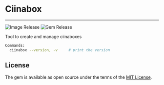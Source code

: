 # Ciinabox
---

![Image Release](https://github.com/base2Services/ciinabox2/actions/workflows/release-image.yml/badge.svg)
![Gem Release](https://github.com/base2Services/ciinabox2/actions/workflows/release-gem.yml/badge.svg)

Tool to create and manage ciinaboxes

```bash
Commands:
  ciinabox --version, -v     # print the version
```

## License

The gem is available as open source under the terms of the [MIT License](https://opensource.org/licenses/MIT).
